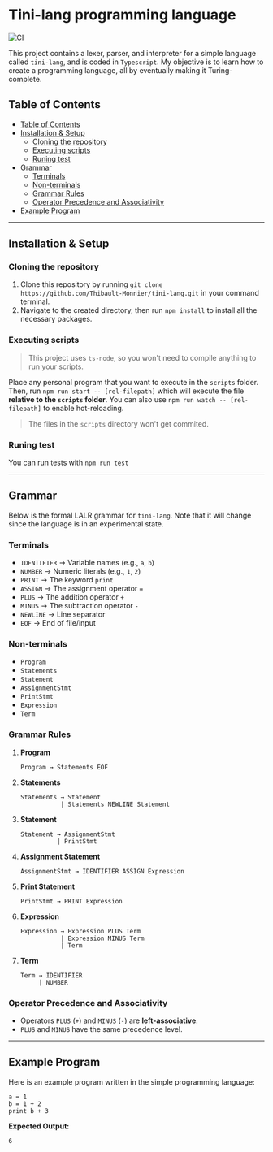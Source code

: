 # Tini-lang programming language

[![CI](https://github.com/Thibault-Monnier/tini-lang/actions/workflows/ci.yml/badge.svg)](https://github.com/Thibault-Monnier/tini-lang/actions/workflows/ci.yml)

This project contains a lexer, parser, and interpreter for a simple language called `tini-lang`, and is coded in `Typescript`. My objective is to learn how to create a programming language, all by eventually making it Turing-complete.

## Table of Contents

<!-- prettier-ignore-start -->

- [Table of Contents](#table-of-contents)
- [Installation \& Setup](#installation--setup)
  - [Cloning the repository](#cloning-the-repository)
  - [Executing scripts](#executing-scripts)
  - [Runing test](#runing-test)
- [Grammar](#grammar)
  - [Terminals](#terminals)
  - [Non-terminals](#non-terminals)
  - [Grammar Rules](#grammar-rules)
  - [Operator Precedence and Associativity](#operator-precedence-and-associativity)
- [Example Program](#example-program)

<!-- prettier-ignore-end -->

---

## Installation & Setup

### Cloning the repository

1.  Clone this repository by running `git clone https://github.com/Thibault-Monnier/tini-lang.git` in your command terminal.
2.  Navigate to the created directory, then run `npm install` to install all the necessary packages.

### Executing scripts

> This project uses `ts-node`, so you won't need to compile anything to run your scripts.

Place any personal program that you want to execute in the `scripts` folder. Then, run `npm run start -- [rel-filepath]` which will execute the file **relative to the `scripts` folder**. You can also use `npm run watch -- [rel-filepath]` to enable hot-reloading.

> The files in the `scripts` directory won't get commited.

### Runing test

You can run tests with `npm run test`

---

## Grammar

Below is the formal LALR grammar for `tini-lang`. Note that it will change since the language is in an experimental state.

### Terminals

-   `IDENTIFIER` → Variable names (e.g., `a`, `b`)
-   `NUMBER` → Numeric literals (e.g., `1`, `2`)
-   `PRINT` → The keyword `print`
-   `ASSIGN` → The assignment operator `=`
-   `PLUS` → The addition operator `+`
-   `MINUS` → The subtraction operator `-`
-   `NEWLINE` → Line separator
-   `EOF` → End of file/input

### Non-terminals

-   `Program`
-   `Statements`
-   `Statement`
-   `AssignmentStmt`
-   `PrintStmt`
-   `Expression`
-   `Term`

### Grammar Rules

1. **Program**

    ```
    Program → Statements EOF
    ```

2. **Statements**

    ```
    Statements → Statement
               | Statements NEWLINE Statement
    ```

3. **Statement**

    ```
    Statement → AssignmentStmt
              | PrintStmt
    ```

4. **Assignment Statement**

    ```
    AssignmentStmt → IDENTIFIER ASSIGN Expression
    ```

5. **Print Statement**

    ```
    PrintStmt → PRINT Expression
    ```

6. **Expression**

    ```
    Expression → Expression PLUS Term
               | Expression MINUS Term
               | Term
    ```

7. **Term**

    ```
    Term → IDENTIFIER
         | NUMBER
    ```

### Operator Precedence and Associativity

-   Operators `PLUS` (`+`) and `MINUS` (`-`) are **left-associative**.
-   `PLUS` and `MINUS` have the same precedence level.

---

## Example Program

Here is an example program written in the simple programming language:

```
a = 1
b = 1 + 2
print b + 3
```

**Expected Output:**

```
6
```

